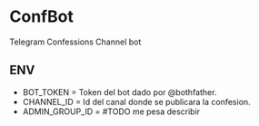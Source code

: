 # ConfBot

Telegram Confessions Channel bot

## ENV

- BOT_TOKEN = Token del bot dado por @bothfather.
- CHANNEL_ID = Id del canal donde se publicara la confesion.
- ADMIN_GROUP_ID = #TODO me pesa describir
